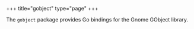 
+++
title="gobject"
type="page"
+++

The `gobject` package provides Go bindings for the Gnome GObject library.

